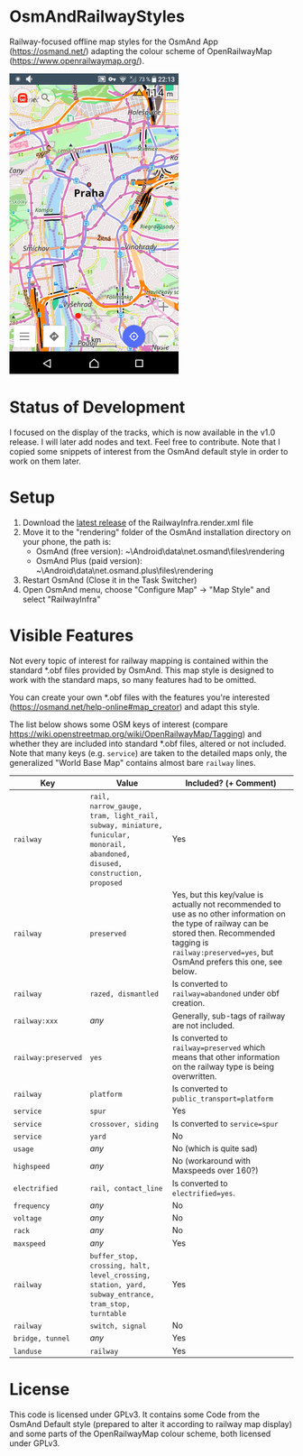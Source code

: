 # OsmAndRailwayStyles
Railway-focused offline map styles for the OsmAnd App (https://osmand.net/) adapting the colour scheme of OpenRailwayMap (https://www.openrailwaymap.org/).

<img src="https://github.com/fuzzysolutions/OsmAndRailwayStyles/blob/master/Screenshots/praha.png" alt="Screenshot of v1.0" width="300"/>

# Status of Development
I focused on the display of the tracks, which is now available in the v1.0 release. I will later add nodes and text.
Feel free to contribute. Note that I copied some snippets of interest from the OsmAnd default style in order to work on them later.

# Setup
1. Download the [latest release](https://github.com/fuzzysolutions/OsmAndRailwayStyles/releases/latest) of the RailwayInfra.render.xml file
2. Move it to the "rendering" folder of the OsmAnd installation directory on your phone, the path is:
   * OsmAnd (free version): ~\Android\data\net.osmand\files\rendering
   * OsmAnd Plus (paid version): ~\Android\data\net.osmand.plus\files\rendering
3. Restart OsmAnd (Close it in the Task Switcher)
4. Open OsmAnd menu, choose "Configure Map" -> "Map Style" and select "RailwayInfra"

# Visible Features
Not every topic of interest for railway mapping is contained within the standard *.obf files provided by OsmAnd.
This map style is designed to work with the standard maps, so many features had to be omitted.

You can create your own *.obf files with the features you're interested (https://osmand.net/help-online#map_creator) and adapt this style.

The list below shows some OSM keys of interest (compare https://wiki.openstreetmap.org/wiki/OpenRailwayMap/Tagging) and whether they are included into standard *.obf files, altered or not included.
Note that many keys (e.g. `service`) are taken to the detailed maps only, the generalized "World Base Map" contains almost bare `railway` lines.

Key | Value | Included? (+ Comment)
--- | ------| ----------
`railway` | `rail, narrow_gauge, tram, light_rail, subway, miniature, funicular, monorail, abandoned, disused, construction, proposed` | Yes
`railway` | `preserved` | Yes, but this key/value is actually not recommended to use as no other information on the type of railway can be stored then. Recommended tagging is `railway:preserved=yes`, but OsmAnd prefers this one, see below.
`railway` | `razed, dismantled` | Is converted to `railway=abandoned` under obf creation.
`railway:xxx` | _any_ | Generally, sub-tags of railway are not included.
`railway:preserved` | `yes` | Is converted to `railway=preserved` which means that other information on the railway type is being overwritten.
`railway` | `platform` | Is converted to `public_transport=platform`
`service` | `spur` | Yes
`service` | `crossover, siding` | Is converted to `service=spur`
`service` | `yard` | No
`usage` | _any_ | No (which is quite sad)
`highspeed` | _any_ | No (workaround with Maxspeeds over 160?)
`electrified` | `rail, contact_line` | Is converted to `electrified=yes`.
`frequency` | _any_ | No
`voltage` | _any_ | No
`rack` | _any_ | No
`maxspeed` | _any_ | Yes
`railway` | `buffer_stop, crossing, halt, level_crossing, station, yard, subway_entrance, tram_stop, turntable` | Yes
`railway` | `switch, signal` | No
`bridge, tunnel` | _any_ | Yes
`landuse` | `railway` | Yes

# License
This code is licensed under GPLv3.
It contains some Code from the OsmAnd Default style (prepared to alter it according to railway map display) and some parts of the OpenRailwayMap colour scheme, both licensed under GPLv3.
